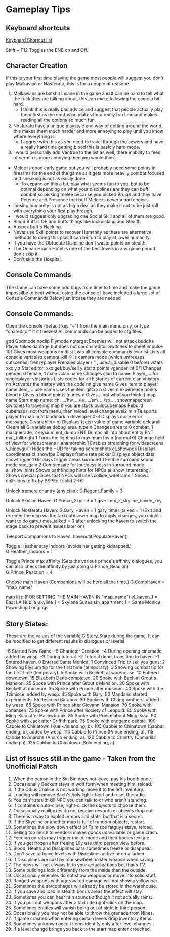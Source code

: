 # Gameplay Tips

## Keyboard shortcuts

[Keyboard Shortcut list](img/vampire-the-masquarade-bloodlines---layout-and-hotkeys.png)

Shift + F12 Toggles the ENB on and Off.

## Character Creation

If this is your first time playing the game most people will suggest you don't play Malkavian or Nosferatu, this is for a couple of reasone.

1. Malkavians are batshit insane in the game and it can be hard to tell what the fuck they are talking about, this can make following the game a bit hard.
    - I think this is really bad advice and suggest that people actually play them first as the confusion makes for a really fun time and makes reading all the options so much fun.
2. Nosferatu have a unique playstyle and way of getting around the world, this makes them much harder and more annoying to play until you know where everything is.
    - I aggree with this as you need to travel through the sewers and have a really hard time getting blood this is basicly hard mode.
3. I would personally add Ventrue to the list as well, there inability to feed of vermin is more annoying then you would think.

- Melee is good early game but you will probably need some points in firearms for the end of the game as it gets more heavily combat focused and sneaking is not as easily done
    - To expand on this a bit, play what seems fun to you, but to be optimal depending on what your disciplines are they can buff combat so picking melee because you picked Brujah and they have Potence and Presence that buff Melee is never a bad choice.
- loosing humanity is not as big a deal as they make it out to be just roll with everything your first playthrough.
- I would suggest only upgrading one Social Skill and all of them are good.
- Blood Buff is OP and buffs things like lockpicking and Stealth
- Auspex buff's Hacking.
- Never use Skill points to recover Humanity as there are alternative methods to doing this plus it can be fun to play at lower humanity.
- If you have the Obfucate Disipline don't waste points on stealth.
- The Ocean House Hotel is one of the best levels in any game period don't skip it.
- Don't skip the Hospital.

## Console Commands

The Game can have some odd bugs from time to time and make the game impossilbe to beat without using the console I have included a large list of Console Commands Below just incase they are needed

Console Commands:
-----------------
Open the console (default key "~") from the main menu only, or type
"chareditor" if it freezes! All commands can be added to cfg files.

god                     Godmode
noclip                  Flymode
notarget                Enemies will not attack
buddha                  Player takes damage but does not die
chareditor              Switches to sheet
impulse 101             Gives most weapons
cmdlist                 Lists all console commands
cvarlist                Lists all console variables
camera_kill             Kills camera mode (which unfreezes cutscenes)
frenzyplayer            Frenzies player ( " , use ai_disable 0 before)
vstats xxx y z          Stat editor: xxx get/buy/sell y stat z points
vgender int 0/1         Changes gender: 0 female, 1 male
vclan name              Changes clan to name: Player_... for singleplayer
vhistories              Lists codes for all histories of current clan
vhistory nn             Activates the history with the code nn
give name               Gives item to player: name item_...
use name                Uses the item
giftxp n                Gives n experience points
blood n                 Gives n blood points
money n                 Gives... not what you think ;)
map name                Start map name: ch_.../hw_.../la_.../sm_.../sp_...
showmapscreen           Switches to traveling map if you are stuck
buildcubemaps           Rebuild cubemaps, not from menu, then reload level
changelevel2 m n        Teleports player to map m at landmark n 
developer 0-3           Displays more error messages.
G.variable(= n)         Displays (sets) value of game variable
gclearall               Clears all G. variables
debug_area_type n       Changes area to 0 combat, 1 masquerade, 2 elysium
ent_dump ENT            Dumps all info about entity ENT
mat_fullbright 1        Turns the lighting to maximum
fov n (normal 0)        Change field of view for widescreens
r_anamorphic 1          Enables stretching for widescreens
v_hidevgui 1            Hides the HUD for taking screenshots
cl_showpos              Displays coordinates
cl_showfps              Displays frame rate
picker                  Displays object data
showtrigger 1           Displays trigger areas
surround 1              Enable surround sound mode
snd_gain 2              Compensate for loudness loss in surround mode
ai_show_hints           Shows pathfinding hints for NPCs
ai_show_interesting 1   Shows special places that NPCs will use
vcollide_wireframe 1    Shows collisions to fix by BSPEdit solid 2->6

Unlock tremere chantry (any clan):
G.Regent_Family = 3

Unlock Skyline Haven:
G.Prince_Skyline = 1
give item_k_skyline_haven_key

Unlock Nosferatu Haven:
G.Gary_Haven = 1
gary_times_talked = 1
(Exit and re-enter the map via the taxi cab/sewer map to apply changes, you might want to do gary_times_talked = 0 after unlocking the
haven to switch the stage back to prevent issues later on)

Teleport Companions to Haven:
havenutil.PopulateHaven()

Toggle Heather stay indoors (avoids her getting kidnapped.)
G.Heather_Indoors = 1

Toggle Prince max affinity (Sets the various prince's affinity dialogues, you can also check the affinity by just doing G.Prince_Reacion)
G.Prince_Reaction = 4

Choose main Haven (Companions will be here all the time.)
G.CompHaven = "map_name"

map list: (FOR SETTING THE MAIN HAVEN IN "map_name")
el_haven_1 = East LA Hub
la_skyline_1 = Skylane Suites
sm_apartment_1 = Santa Monica Pawnshop Lodgings 


Story States:
-------------
These are the values of the variable G.Story_State during the game.
It can be modified to get different results in dialogues or levels!

-6	Started New Game.
-5	Character Creation.
-4	During opening cinematic, added by wesp.
-3	During tutorial.
-2	Tutorial done, transition to haven.
-1	Entered haven.
0	Entered Santa Monica.
1	Convinced Trip to sell you guns.
2	Showing Elysium tip for the first time (temporary).
3	Showing combat tip for the first time (temporary).
5	Spoke with Beckett at warehouse.
10	Entered downtown.
15	Elizabeth Dane completed.
20	Spoke with Bach at Grout's Mansion.
25	Spoke with Prince after Grout's Mansion.
30	Spoke with Beckett at museum.
35	Spoke with Prince after museum.
40	Spoke with the Tzimisce, added by wesp.
45	Spoke with Gary.
50	Mandarin started experiments.
55	Rescued Barabus.
60	Spoke with Chang brothers, added by wesp.
65	Spoke with Prince after Giovanni Mansion.
70	Spoke with Johansen.
75	Spoke with Prince after Society of Leopold.
80	Spoke with Ming-Xiao after Hallowbrook.
85	Spoke with Prince about Ming-Xiao.
90	Spoke with Jack after Griffith park.
95	Spoke with endgame cabbie.
100	Cabbie to Chinatown (Kuei-Jin ending, b).
105	Cabbie to Chinatown (Sabbat ending, b), added by wesp.
110	Cabbie to Prince (Prince ending, a).
115	Cabbie to Anarchs (Anarch ending, a).
120	Cabbie to Chantry (Camarilla ending b).
125	Cabbie to Chinatown (Solo ending, a).

## List of Issues still in the game - Taken from the Unofficial Patch

1. When the patron in the Sin Bin does not leave, pay his booth once.
2. Occasionally Beckett stays in wolf form when meeting him, reload.
3. If the Odius Chalice is not working move it to the left inventory.
4. Loading will remove Bach's holy light effect and reset the radio.
5. You can't stealth kill NPC you can talk to or who aren't standing.
6. If containers auto-close, right-click the objects to choose them.
7. Occasionally mailboxes do not receive rewards or objects drop out.
8. There is a way to exploit armors and stats, but that is a secret.
9. If the Skyeline or another map is full of random objects, restart.
10. Sometimes the slow down effect of Tzimisce fatguys stays, reload.
11. Selling too much to vendors makes goods unavailable or game crash.
12. Feeding on rats may trigger melee mode and their bodies levitate.
13. If you get frozen after freeing Lily use third person view before.
14. Blood, Health and Disciplines bars sometimes freeze or disappear.
15. Don't save or leave levels with Disciplines active or on a ladder.
16. If Disciplines are cast by mousewheel holster weapon when saving.
17. The news will not always fit to your actual actions but that's TV.
18. Some buildings look differently from the inside than the outside.
19. Occasionally enemies do not show weapons or move into solid stuff.
20. Ranged weapons with aggravated damage will not show a yellow bar.
21. Sometimes the sarcophagus will already be stored in the warehouse.
22. If you save and load in stealth bonus areas the effect will stay.
23. Sometimes you can hear rain sounds although it not actually rains.
24. If you pull out weapons after a taxi ride right-click on the map.
25. Sometimes entities will vanish being out of sight in third person.
26. Occasionally you may not be able to throw the grenade from Nines.
27. If game crashes when entering certain levels drop inventory items.
28. Sometimes unknown occult items identify only after level changes.
29. If a level change brings you back to the start map enter crouched.